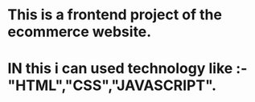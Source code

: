 # This is a frontend project of the ecommerce website.
# IN this i can used technology like :- "HTML","CSS","JAVASCRIPT".
